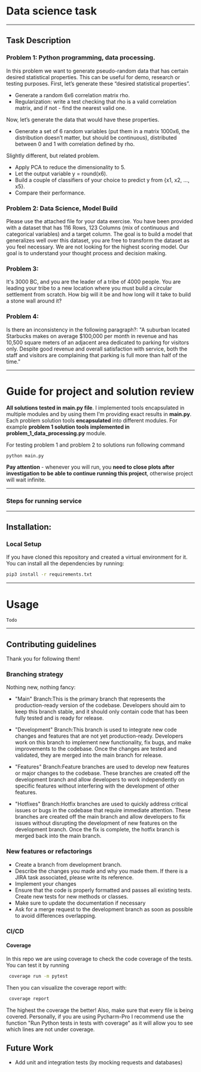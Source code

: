 # Data science task

***
## Task Description
### Problem 1: Python programming, data processing.
In this problem we want to generate pseudo-random data that has certain desired statistical properties.
This can be useful for demo, research or testing purposes. First, let’s generate these “desired statistical properties”.
- Generate a random 6x6 correlation matrix rho.
- Regularization: write a test checking that rho is a valid correlation matrix, and if not - find the nearest valid one.

Now, let’s generate the data that would have these properties.
- Generate a set of 6 random variables (put them in a matrix 1000x6, the distribution doesn’t matter, but should 
be continuous), distributed between 0 and 1 with correlation defined by rho.

Slightly different, but related problem.
- Apply PCA to reduce the dimensionality to 5.
- Let the output variable y = round(x6).
- Build a couple of classifiers of your choice to predict y from {x1, x2, …, x5}.
- Compare their performance.

### Problem 2: Data Science, Model Build
Please use the attached file for your data exercise.
You have been provided with a dataset that has 116 Rows, 123 Columns (mix of continuous and categorical variables) 
and a target column.
The goal is to build a model that generalizes well over this dataset, you are free to transform the dataset as you feel
necessary. We are not looking for the highest scoring model. 
Our goal is to understand your thought process and decision making.

### Problem 3:
It's 3000 BC, and you are the leader of a tribe of 4000 people. You are leading your tribe to a new location where 
you must build a circular settlement from scratch. How big will it be and how long will it take to build a stone wall
around it?

### Problem 4:
Is there an inconsistency in the following paragraph?: "A suburban located Starbucks makes on average $100,000 per 
month in revenue and has 10,500 square meters of an adjacent area dedicated to parking for visitors only.
Despite good revenue and overall satisfaction with service, both the staff and visitors are complaining that parking 
is full more than half of the time."
***

# Guide for project and solution review
**All solutions tested in main.py file**. I implemented tools encapsulated in multiple
modules and by using them I'm providing exact results in **main.py**.
Each problem solution tools **encapsulated** into different modules. For example
**problem 1 solution tools implemented in problem_1_data_processing.py** module.

For testing problem 1 and problem 2 to solutions run following command
```
python main.py
```

**Pay attention** - whenever you will run, you **need to close plots after investigation
to be able to continue running this project**, otherwise project will wait infinite.
***
### Steps for running service
***
## Installation:
### Local Setup
If you have cloned this repository and created a virtual environment for it. You can install all the dependencies by running:
``` bash
pip3 install -r requirements.txt
```

***
# Usage
```
Todo
```

***
## Contributing guidelines
Thank you for following them!

### Branching strategy
Nothing new, nothing fancy:
* "Main" Branch:This is the primary branch that represents the production-ready version of the codebase. Developers 
should aim to keep this branch stable, and it should only contain code that has been fully tested and is ready
for release.

* "Development" Branch:This branch is used to integrate new code changes and features that are not yet production-ready.
Developers work on this branch to implement new functionality, fix bugs, and make improvements to the codebase. 
Once the changes are tested and validated, they are merged into the main branch for release.

* "Features" Branch:Feature branches are used to develop new features or major changes to the codebase. These 
branches are created off the development branch and allow developers to work independently on specific features 
without interfering with the development of other features.

* "Hotfixes" Branch:Hotfix branches are used to quickly address critical issues or bugs in the codebase that require
immediate attention. These branches are created off the main branch and allow developers to fix issues without
disrupting the development of new features on the development branch. Once the fix is complete, the hotfix branch is
merged back into the main branch.

### New features or refactorings
- Create a branch from development branch.
- Describe the changes you made and why you made them. If there is a JIRA task associated, please  write its reference.
- Implement your changes
- Ensure that the code is properly formatted and passes all existing tests. Create new tests for new methods or classes.
- Make sure to update the documentation if necessary
- Ask for a merge request to the development branch as soon as possible to avoid differences overlapping.

### CI/CD
#### Coverage
In this repo we are using coverage to check the code coverage of the tests. You can test it by running
``` bash
 coverage run -m pytest 
```
Then you can visualize the coverage report with:
``` bash
 coverage report
```
The highest the coverage the better! Also, make sure that every file is being covered.
Personally, if you are using Pycharm-Pro I recommend use the function "Run Python tests in tests with coverage" as it 
will allow you to see which lines are not under coverage.

## Future Work
- Add unit and integration tests (by mocking requests and databases)
